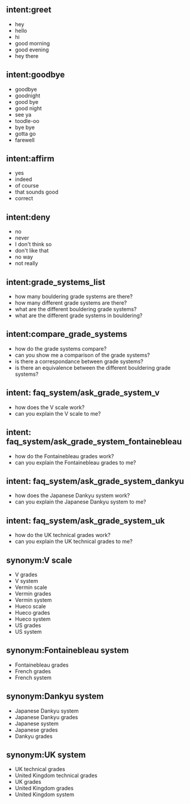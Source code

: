 ## intent:greet
- hey
- hello
- hi
- good morning
- good evening
- hey there

## intent:goodbye
- goodbye
- goodnight
- good bye
- good night
- see ya
- toodle-oo
- bye bye
- gotta go
- farewell

## intent:affirm
- yes
- indeed
- of course
- that sounds good
- correct

## intent:deny
- no
- never
- I don't think so
- don't like that
- no way
- not really

## intent:grade_systems_list
- how many bouldering grade systems are there?
- how many different grade systems are there?
- what are the different bouldering grade systems?
- what are the different grade systems in bouldering?

## intent:compare_grade_systems
- how do the grade systems compare?
- can you show me a comparison of the grade systems?
- is there a correspondance between grade systems?
- is there an equivalence between the different bouldering grade systems?

## intent: faq_system/ask_grade_system_v
- how does the V scale work?
- can you explain the V scale to me?

## intent: faq_system/ask_grade_system_fontainebleau
- how do the Fontainebleau grades work?
- can you explain the Fontainebleau grades to me?

## intent: faq_system/ask_grade_system_dankyu
- how does the Japanese Dankyu system work?
- can you explain the Japanese Dankyu system to me?

## intent: faq_system/ask_grade_system_uk
- how do the UK technical grades work?
- can you explain the UK technical grades to me?

## synonym:V scale
- V grades
- V system
- Vermin scale
- Vermin grades
- Vermin system
- Hueco scale
- Hueco grades
- Hueco system
- US grades
- US system

## synonym:Fontainebleau system
- Fontainebleau grades
- French grades
- French system

## synonym:Dankyu system
- Japanese Dankyu system
- Japanese Dankyu grades
- Japanese system
- Japanese grades
- Dankyu grades

## synonym:UK system
- UK technical grades
- United Kingdom technical grades
- UK grades
- United Kingdom grades
- United Kingdom system
